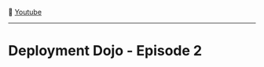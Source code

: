 :movie_camera: [Youtube](https://www.youtube.com/watch?v=0ApAkl4HKxw)

<hr/>

# Deployment Dojo - Episode 2


